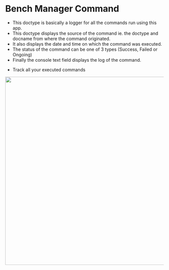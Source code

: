 # Bench Manager Command

- This doctype is basically a logger for all the commands run using this app.
- This doctype displays the source of the command ie. the doctype and docname from where the command originated.
- It also displays the date and time on which the command was executed.
- The status of the command can be one of 3 types (Success, Failed or Ongoing)
- Finally the console text field displays the log of the command.

* Track all your executed commands

<img src="https://github.com/frappe/bench_manager/wiki/images/bench_manager_command-overview.gif" width="600">
